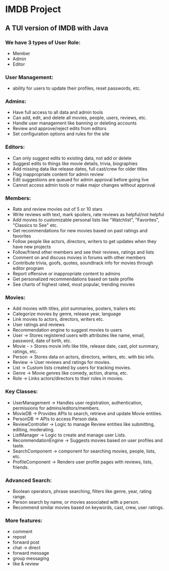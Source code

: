 # IMDB Project

## A TUI version of IMDB with Java

### We have 3 types of User Role:

- Member
- Admin
- Editor

### User Management:

- ability for users to update their profiles, reset passwords, etc.

### Admins:

- Have full access to all data and admin tools
- Can add, edit, and delete all movies, people, users, reviews, etc.
- Handle user management like banning or deleting accounts
- Review and approve/reject edits from editors
- Set configuration options and rules for the site

### Editors:

- Can only suggest edits to existing data, not add or delete
- Suggest edits to things like movie details, trivia, biographies
- Add missing data like release dates, full cast/crew for older titles
- Flag inappropriate content for admin review
- Edit suggestions are queued for admin approval before going live
- Cannot access admin tools or make major changes without approval

### Members:

- Rate and review movies out of 5 or 10 stars
- Write reviews with text, mark spoilers, rate reviews as helpful/not helpful
- Add movies to customizable personal lists like "Watchlist", "Favorites", "Classics to See" etc.
- Get recommendations for new movies based on past ratings and favorites
- Follow people like actors, directors, writers to get updates when they have new projects
- Follow/friend other members and see their reviews, ratings and lists
- Comment on and discuss movies in forums with other members
- Contribute trivia, goofs, quotes, soundtrack info for movies through editor program
- Report offensive or inappropriate content to admins
- Get personalized recommendations based on taste profile
- See charts of highest rated, most popular, trending movies

### Movies:

- Add movies with titles, plot summaries, posters, trailers etc
- Categorize movies by genre, release year, language
- Link movies to actors, directors, writers etc.
- User ratings and reviews
- Recommendation engine to suggest movies to users
- User -> Stores registered users with attributes like name, email, password, date of birth, etc.
- Movie - > Stores movie info like title, release date, cast, plot summary, ratings, etc.
- Person -> Stores data on actors, directors, writers, etc. with bio info.
- Review -> User reviews and ratings for movies.
- List -> Custom lists created by users for tracking movies.
- Genre -> Movie genres like comedy, action, drama, etc.
- Role -> Links actors/directors to their roles in movies.

### Key Classes:

- UserManagement -> Handles user registration, authentication, permissions for admins/editors/members.
- MovieDB -> Provides APIs to search, retrieve and update Movie entities.
- PersonDB -> APIs to access Person data.
- ReviewController -> Logic to manage Review entities like submitting, editing, moderating.
- ListManager -> Logic to create and manage user Lists.
- RecommendationEngine -> Suggests movies based on user profiles and taste.
- SearchComponent -> component for searching movies, people, lists, etc.
- ProfileComponent -> Renders user profile pages with reviews, lists, friends.

### Advanced Search:

- Boolean operators, phrase searching, filters like genre, year, rating range.
- Person search by name, or movies associated with a person.
- Recommend similar movies based on keywords, cast, crew, user ratings.

### More features:

- comment
- repost
- forward post
- chat -> direct
- forward message
- group messaging
- like & review
